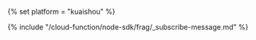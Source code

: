 {% set platform = "kuaishou" %}

{% include "/cloud-function/node-sdk/frag/_subscribe-message.md" %}
